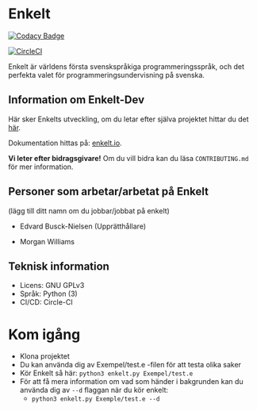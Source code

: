 # Enkelt

[![Codacy Badge](https://api.codacy.com/project/badge/Grade/3804274f9a3242319d4b9d3f717d1428)](https://app.codacy.com/app/Enkelt/Enkelt-Dev?utm_source=github.com&utm_medium=referral&utm_content=Enkelt/Enkelt-Dev&utm_campaign=Badge_Grade_Dashboard)

[![CircleCI](https://circleci.com/gh/Enkelt/Enkelt-Dev.svg?style=svg)](https://circleci.com/gh/Enkelt/Enkelt-Dev)

Enkelt är världens första svenskspråkiga programmeringsspråk, och det perfekta valet för programmeringsundervisning på svenska.


## Information om Enkelt-Dev
Här sker Enkelts utveckling, om du letar efter själva projektet hittar du det [här](https://github.com/Enkelt/Enkelt).

Dokumentation hittas på: [enkelt.io](https://enkelt.io).

__Vi leter efter bidragsgivare!__
Om du vill bidra kan du läsa `CONTRIBUTING.md` för mer information.


## Personer som arbetar/arbetat på Enkelt
(lägg till ditt namn om du jobbar/jobbat på enkelt)

* Edvard Busck-Nielsen (Upprätthållare)

* Morgan Williams


## Teknisk information
- Licens: GNU GPLv3
- Språk: Python (3)
- CI/CD: Circle-CI

# Kom igång
- Klona projektet
- Du kan använda dig av Exempel/test.e -filen för att testa olika saker
- Kör Enkelt så här: `python3 enkelt.py Exempel/test.e`
- För att få mera information om vad som händer i bakgrunden kan du använda dig av `--d` flaggan när du kör enkelt:
  - `python3 enkelt.py Exemple/test.e --d`
